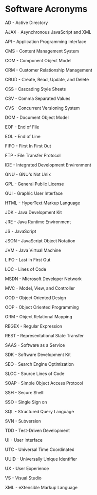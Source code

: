 # Software Acronyms

AD - Active Directory

AJAX - Asynchronous JavaScript and XML

API - Application Programming Interface

CMS - Content Management System

COM - Component Object Model

CRM - Customer Relationship Management

CRUD - Create, Read, Update, and Delete

CSS - Cascading Style Sheets

CSV - Comma Separated Values

CVS - Concurrent Versioning System

DOM - Document Object Model

EOF - End of File

EOL - End of Line

FIFO - First In First Out

FTP - File Transfer Protocol

IDE - Integrated Development Environment

GNU - GNU's Not Unix

GPL - General Public License

GUI - Graphic User Interface

HTML - HyperText Markup Language

JDK - Java Development Kit

JRE - Java Runtime Environment

JS - JavaScript

JSON - JavaScript Object Notation

JVM - Java Virtual Machine

LIFO - Last in First Out

LOC - Lines of Code

MSDN - Microsoft Developer Network

MVC - Model, View, and Controller

OOD - Object Oriented Design

OOP - Object Oriented Programming

ORM - Object Relational Mapping

REGEX - Regular Expression

REST - Representational State Transfer

SAAS - Software as a Service

SDK - Software Development Kit

SEO - Search Engine Optimization

SLOC - Source Lines of Code

SOAP - Simple Object Access Protocol

SSH - Secure Shell

SSO - Single Sign on

SQL - Structured Query Language

SVN - Subversion

TDD - Test-Driven Development

UI - User Interface

UTC - Universal Time Coordinated

UUID - Universally Unique Identifier

UX - User Experience

VS - Visual Studio

XML - eXtensible Markup Language

